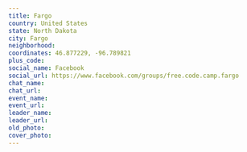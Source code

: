 ```yaml
---
title: Fargo
country: United States
state: North Dakota
city: Fargo
neighborhood: 
coordinates: 46.877229, -96.789821
plus_code:
social_name: Facebook
social_url: https://www.facebook.com/groups/free.code.camp.fargo
chat_name:
chat_url:
event_name:
event_url:
leader_name:
leader_url:
old_photo: 
cover_photo:
---
```

